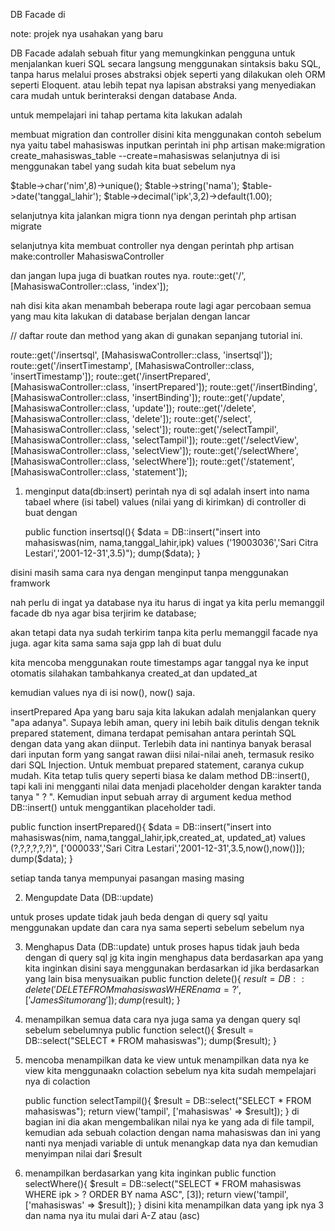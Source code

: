 DB Facade di

note: projek nya usahakan yang baru

DB Facade adalah sebuah fitur yang memungkinkan pengguna untuk menjalankan kueri SQL secara langsung menggunakan sintaksis baku SQL, tanpa harus melalui proses abstraksi objek seperti yang dilakukan oleh ORM seperti Eloquent.
atau lebih tepat nya lapisan abstraksi yang menyediakan cara mudah untuk berinteraksi dengan database Anda.

untuk mempelajari ini tahap pertama kita lakukan adalah

membuat migration dan controller
disini kita menggunakan contoh sebelum nya yaitu tabel mahasiswas
inputkan perintah ini
php artisan make:migration create_mahasiswas_table --create=mahasiswas
selanjutnya di isi menggunakan tabel yang sudah kita buat sebelum nya

$table->char('nim',8)->unique();
$table->string('nama');
$table->date('tanggal_lahir');
$table->decimal('ipk',3,2)->default(1.00);

selanjutnya kita jalankan migra
tionn nya dengan perintah
php artisan migrate

selanjutnya kita membuat controller nya dengan perintah
php artisan make:controller MahasiswaController

dan jangan lupa juga di buatkan routes nya.
route::get('/', [MahasiswaController::class, 'index']);

nah disi kita akan menambah beberapa route lagi
agar percobaan semua yang mau kita lakukan di database berjalan dengan lancar

// daftar route dan method yang akan di gunakan sepanjang tutorial ini.

route::get('/insertsql', [MahasiswaController::class, 'insertsql']);
route::get('/insertTimestamp', [MahasiswaController::class, 'insertTimestamp']);
route::get('/insertPrepared', [MahasiswaController::class, 'insertPrepared']);
route::get('/insertBinding', [MahasiswaController::class, 'insertBinding']);
route::get('/update', [MahasiswaController::class, 'update']);
route::get('/delete', [MahasiswaController::class, 'delete']);
route::get('/select', [MahasiswaController::class, 'select']);
route::get('/selectTampil', [MahasiswaController::class, 'selectTampil']);
route::get('/selectView', [MahasiswaController::class, 'selectView']);
route::get('/selectWhere', [MahasiswaController::class, 'selectWhere']);
route::get('/statement', [MahasiswaController::class, 'statement']);

1. menginput data(db:insert)
perintah nya di sql adalah insert into nama tabael where (isi tabel) values (nilai yang di kirimkan)
di controller di buat dengan

    public function insertsql(){
        $data = DB::insert("insert into mahasiswas(nim, nama,tanggal_lahir,ipk)
        values ('19003036','Sari Citra Lestari','2001-12-31',3.5)");
        dump($data);
    }

disini masih sama cara nya dengan menginput tanpa menggunakan framwork


nah perlu di ingat ya 
database nya itu harus di ingat ya kita perlu memanggil facade db nya agar bisa terjirim ke database;
 
akan tetapi 
data nya sudah terkirim tanpa kita perlu memanggil facade nya juga.
agar kita sama sama saja gpp lah di buat dulu

kita mencoba menggunakan route timestamps
agar tanggal nya ke input otomatis silahakan tambahkanya created_at dan updated_at

kemudian values nya di isi now(), now() saja. 


<!-- Membuat Prepared Statement -->
insertPrepared
Apa yang baru saja kita lakukan adalah menjalankan query "apa adanya". Supaya lebih aman,
query ini lebih baik ditulis dengan teknik prepared statement, dimana terdapat pemisahan
antara perintah SQL dengan data yang akan diinput. Terlebih data ini nantinya banyak berasal
dari inputan form yang sangat rawan diisi nilai-nilai aneh, termasuk resiko dari SQL Injection.
Untuk membuat prepared statement, caranya cukup mudah. Kita tetap tulis query seperti
biasa ke dalam method DB::insert(), tapi kali ini mengganti nilai data menjadi placeholder
dengan karakter tanda tanya " ? ". Kemudian input sebuah array di argument kedua method
DB::insert() untuk menggantikan placeholder tadi. 

public function insertPrepared(){
        $data = DB::insert("insert into mahasiswas(nim, nama,tanggal_lahir,ipk,created_at, updated_at)
        values (?,?,?,?,?,?)", ['000033','Sari Citra Lestari','2001-12-31',3.5,now(),now()]);
        dump($data);
    }

setiap tanda tanya mempunyai pasangan masing masing

2. Mengupdate Data (DB::update)
<!-- Mengupdate Data (DB::update) -->
untuk proses update tidak jauh beda dengan di query 
sql yaitu menggunakan update dan cara nya sama seperti sebelum sebelum nya

3. Menghapus Data (DB::update)
untuk proses hapus tidak jauh beda dengan di query sql jg kita ingin menghapus data berdasarkan apa yang kita inginkan disini saya menggunakan berdasarkan id 
jika berdasarkan yang lain bisa menysuaikan
public function delete(){
 $result = DB::delete(
    'DELETE FROM mahasiswas WHERE nama = ?', ['James Situmorang']
    );
    dump($result);
}

4. menampilkan semua data 
cara nya juga sama ya dengan query sql sebelum sebelumnya 
    public function select(){
        $result = DB::select("SELECT * FROM mahasiswas");
        dump($result);
    }

5. mencoba menampilkan data ke view
untuk menampilkan data nya ke view kita menggunaakn colaction sebelum nya kita sudah mempelajari nya di colaction

    public function selectTampil(){
        $result = DB::select("SELECT * FROM mahasiswas");
        return view('tampil',  ['mahasiswas' => $result]);
    }
di bagian ini dia akan mengembalikan nilai nya ke yang ada di file tampil, kemudian ada sebuah colaction dengan nama mahasiswas dan ini yang nanti nya menjadi variable di untuk menangkap data nya dan kemudian menyimpan nilai dari $result

6. menampilkan berdasarkan yang kita inginkan
    public function selectWhere(){
        $result = DB::select("SELECT * FROM mahasiswas WHERE ipk > ? ORDER BY nama ASC", [3]);
        return view('tampil',  ['mahasiswas' => $result]);
    }
disini kita menampilkan data yang ipk nya 3 dan nama nya itu mulai dari A-Z
 atau (asc)
